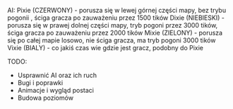AI:
Pixie (CZERWONY) - porusza się w lewej górnej części mapy, bez trybu pogonii , ściga gracza po zauważeniu przez 1500 tików
Dixie (NIEBIESKI) - porusza się w prawej dolnej części mapy, tryb pogoni przez 3000 tików, ściga gracza po zauważeniu przez 2000 tików
Mixie (ZIELONY) - porusza się po całej mapie losowo, nie ściga gracza, ma tryb pogoni 3000 tików
Vixie (BIALY) - co jakiś czas wie gdzie jest gracz, podobny do Pixie

TODO:
  + Usprawnić AI oraz ich ruch
  + Bugi i poprawki
  + Animacje i wygląd postaci
  + Budowa poziomów
